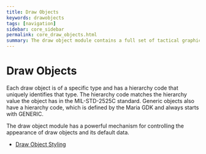 ```yaml
---
title: Draw Objects
keywords: drawobjects
tags: [navigation]
sidebar: core_sidebar
permalink: core_draw_objects.html
summary: The draw object module contains a full set of tactical graphics objects from the MIL-STD-2525C standard. In addition it contains a number of generic objects, such as line, area and ellipse, to mention a few. All the draw objects can have as many user defined data fields as desired. 
---
```



# Draw Objects

Each draw object is of a specific type and has a hierarchy code that uniquely identifies that type. The hierarchy code matches the hierarchy value the object has in the MIL-STD-2525C standard. Generic objects also have a hierarchy code, which is defined by the Maria GDK and always starts with GENERIC.

The draw object module has a powerful mechanism for controlling the appearance of draw objects and its default data.


*  [Draw Object Styling](maria_gdk/programming/functionality/styling/drawobject)
